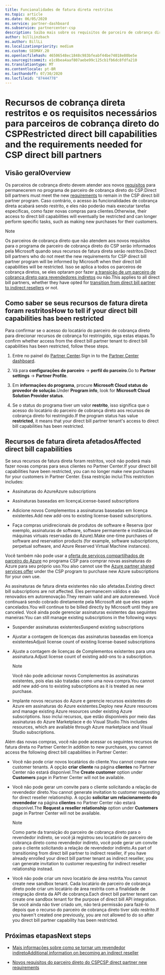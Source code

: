 ```yaml
---
title: Funcionalidades de fatura direta restritas
ms.topic: article
ms.date: 06/05/2020
ms.service: partner-dashboard
ms.subservice: partnercenter-csp
description: Saiba mais sobre os requisitos de parceiro de cobrança direto do CSP e o que fazer para evitar que os recursos sejam restritos. Descubra se seus recursos foram restritos.
author: billLinzbach
ms.author: BillLi
ms.localizationpriority: medium
ms.custom: SEOMAY.20
ms.openlocfilehash: 46506548ec1848c983bfeabf44be74018e80be5e
ms.sourcegitcommit: e1c8bea4aaf807aebe99c125cb1fb6dc8fdfa210
ms.translationtype: MT
ms.contentlocale: pt-BR
ms.lasthandoff: 07/30/2020
ms.locfileid: "87444778"
---
```

# <a name="restricted-direct-bill-capabilities-and-the-requirements-needed-for-csp-direct-bill-partners"></a><span data-ttu-id="ade1f-104">Recursos de cobrança direta restritos e os requisitos necessários para parceiros de cobrança direto do CSP</span><span class="sxs-lookup"><span data-stu-id="ade1f-104">Restricted direct bill capabilities and the requirements needed for CSP direct bill partners</span></span>  

## <a name="overview"></a><span data-ttu-id="ade1f-105">Visão geral</span><span class="sxs-lookup"><span data-stu-id="ade1f-105">Overview</span></span>

<span data-ttu-id="ade1f-106">Os parceiros de cobrança direto devem atender aos novos [requisitos](direct-partner-new-requirements.md) para permanecerem no programa de parceiro de cobrança direto do CSP.</span><span class="sxs-lookup"><span data-stu-id="ade1f-106">Direct bill partners must meet the new [requirements](direct-partner-new-requirements.md) to remain in the CSP direct bill partner program.</span></span> <span data-ttu-id="ade1f-107">Caso contrário, o acesso às funcionalidades de cobrança direta acabará sendo restrito, e eles não poderão mais executar tarefas específicas, como fazer novas compras para clientes.</span><span class="sxs-lookup"><span data-stu-id="ade1f-107">Otherwise, their access to direct bill capabilities will eventually be restricted and can longer perform specific tasks, such as making new purchases for their customers.</span></span>

> [!Note]
> <span data-ttu-id="ade1f-108">Os parceiros de cobrança direto que não atendem aos novos requisitos para o programa de parceiro de cobrança direto do CSP serão informados pela Microsoft quando seus recursos de fatura direta serão restritos.</span><span class="sxs-lookup"><span data-stu-id="ade1f-108">Direct bill partners who do not meet the new requirements for CSP direct bill partner program will be informed by Microsoft when their direct bill capabilities will be restricted.</span></span> <span data-ttu-id="ade1f-109">Isso se aplica a todos os parceiros de cobrança diretos, se eles optaram por fazer [a transição de um parceiro de cobrança direto para revendedores indiretos](transition-direct-to-indirect.md) ou não.</span><span class="sxs-lookup"><span data-stu-id="ade1f-109">This applies to all direct bill partners, whether they have opted for [transition from direct bill partner to indirect resellers](transition-direct-to-indirect.md) or not.</span></span>  

## <a name="how-to-tell-if-your-direct-bill-capabilities-has-been-restricted"></a><span data-ttu-id="ade1f-110">Como saber se seus recursos de fatura direta foram restritos</span><span class="sxs-lookup"><span data-stu-id="ade1f-110">How to tell if your direct bill capabilities has been restricted</span></span>

<span data-ttu-id="ade1f-111">Para confirmar se o acesso do locatário do parceiro de cobrança direto para direcionar recursos de cobrança foi restringido, siga estas etapas.</span><span class="sxs-lookup"><span data-stu-id="ade1f-111">To confirm whether access from the direct bill partner tenant to direct bill capabilities has been restricted, follow these steps.</span></span>

1. <span data-ttu-id="ade1f-112">Entre no painel do [Partner Center](https://partner.microsoft.com/dashboard).</span><span class="sxs-lookup"><span data-stu-id="ade1f-112">Sign in to the [Partner Center dashboard](https://partner.microsoft.com/dashboard).</span></span>

2. <span data-ttu-id="ade1f-113">Vá para **configurações de parceiro**  ->  **perfil do parceiro**.</span><span class="sxs-lookup"><span data-stu-id="ade1f-113">Go to **Partner settings** -> **Partner Profile**.</span></span>

3. <span data-ttu-id="ade1f-114">Em **informações do programa**, procure **Microsoft Cloud status do provedor de solução**.</span><span class="sxs-lookup"><span data-stu-id="ade1f-114">Under **Program info**, look for **Microsoft Cloud Solution Provider status**.</span></span>

4. <span data-ttu-id="ade1f-115">Se o status do programa tiver um valor **restrito**, isso significa que o acesso do locatário do parceiro de cobrança direto aos recursos de cobrança direto foi restringido.</span><span class="sxs-lookup"><span data-stu-id="ade1f-115">If the program status has value **restricted**, it means that your direct bill partner tenant's access to direct bill capabilities has been restricted.</span></span>

## <a name="affected-direct-bill-capabilities"></a><span data-ttu-id="ade1f-116">Recursos de fatura direta afetados</span><span class="sxs-lookup"><span data-stu-id="ade1f-116">Affected direct bill capabilities</span></span>

<span data-ttu-id="ade1f-117">Se seus recursos de fatura direta foram restritos, você não poderá mais fazer novas compras para seus clientes no Partner Center.</span><span class="sxs-lookup"><span data-stu-id="ade1f-117">If your direct bill capabilities have been restricted, you can no longer make new purchases for your customers in Partner Center.</span></span> <span data-ttu-id="ade1f-118">Essa restrição inclui:</span><span class="sxs-lookup"><span data-stu-id="ade1f-118">This restriction includes:</span></span>

- <span data-ttu-id="ade1f-119">Assinaturas do Azure</span><span class="sxs-lookup"><span data-stu-id="ade1f-119">Azure subscriptions</span></span>

- <span data-ttu-id="ade1f-120">Assinaturas baseadas em licença</span><span class="sxs-lookup"><span data-stu-id="ade1f-120">License-based subscriptions</span></span>

- <span data-ttu-id="ade1f-121">Adicione novos Complementos a assinaturas baseadas em licença existentes.</span><span class="sxs-lookup"><span data-stu-id="ade1f-121">Add new add-ons to existing license-based subscriptions.</span></span>

- <span data-ttu-id="ade1f-122">Faça compras unidirecionais de produtos de software e Reserva (por exemplo, assinaturas de software, software permanente e instâncias de máquinas virtuais reservadas do Azure).</span><span class="sxs-lookup"><span data-stu-id="ade1f-122">Make one-time purchases of software and reservation products (for example, software subscriptions, perpetual software, and Azure Reserved Virtual Machine instances).</span></span>

<span data-ttu-id="ade1f-123">Você também não pode usar a [oferta de serviços compartilhados de parceiro do Azure](shared-services.md) no programa CSP para comprar novas assinaturas do Azure para seu próprio uso.</span><span class="sxs-lookup"><span data-stu-id="ade1f-123">You also cannot use the [Azure partner shared services offer](shared-services.md) under the CSP program to purchase new Azure subscriptions for your own use.</span></span>

<span data-ttu-id="ade1f-124">As assinaturas de fatura direta existentes não são afetadas.</span><span class="sxs-lookup"><span data-stu-id="ade1f-124">Existing direct bill subscriptions are not affected.</span></span> <span data-ttu-id="ade1f-125">Eles permanecem válidos e são renovados em autorenovação.</span><span class="sxs-lookup"><span data-stu-id="ade1f-125">They remain valid and are autorenewed.</span></span> <span data-ttu-id="ade1f-126">Você continuará sendo cobrado diretamente pela Microsoft até que eles sejam cancelados.</span><span class="sxs-lookup"><span data-stu-id="ade1f-126">You will continue to be billed directly by Microsoft until they are canceled.</span></span> <span data-ttu-id="ade1f-127">Você ainda pode gerenciar assinaturas existentes das seguintes maneiras:</span><span class="sxs-lookup"><span data-stu-id="ade1f-127">You can still manage existing subscriptions in the following ways:</span></span>

- <span data-ttu-id="ade1f-128">Suspender assinaturas existentes</span><span class="sxs-lookup"><span data-stu-id="ade1f-128">Suspend existing subscriptions</span></span>

- <span data-ttu-id="ade1f-129">Ajustar a contagem de licenças das assinaturas baseadas em licença existentes</span><span class="sxs-lookup"><span data-stu-id="ade1f-129">Adjust license count of existing license-based subscriptions</span></span>

- <span data-ttu-id="ade1f-130">Ajuste a contagem de licenças de Complementos existentes para uma assinatura.</span><span class="sxs-lookup"><span data-stu-id="ade1f-130">Adjust license count of existing add-ons to a subscription.</span></span> 
 
    >[!Note] 
    ><span data-ttu-id="ade1f-131">Você não pode adicionar novos Complementos às assinaturas existentes, pois elas são tratadas como uma nova compra.</span><span class="sxs-lookup"><span data-stu-id="ade1f-131">You cannot add new add-ons to existing subscriptions as it is treated as new purchase.</span></span>

- <span data-ttu-id="ade1f-132">Implante novos recursos do Azure e gerencie recursos existentes do Azure em assinaturas do Azure existentes.</span><span class="sxs-lookup"><span data-stu-id="ade1f-132">Deploy new Azure resources and manage existing Azure resources under existing Azure subscriptions.</span></span> <span data-ttu-id="ade1f-133">Isso inclui recursos, que estão disponíveis por meio das assinaturas do Azure Marketplace e do Visual Studio.</span><span class="sxs-lookup"><span data-stu-id="ade1f-133">This includes resources, which are available through Azure marketplace and Visual Studio subscriptions.</span></span>

<span data-ttu-id="ade1f-134">Além das novas compras, você não pode acessar os seguintes recursos de fatura direta no Partner Center:</span><span class="sxs-lookup"><span data-stu-id="ade1f-134">In addition to new purchases, you cannot access the following direct bill capabilities in Partner Center:</span></span>

- <span data-ttu-id="ade1f-135">Você não pode criar novos locatários do cliente.</span><span class="sxs-lookup"><span data-stu-id="ade1f-135">You cannot create new customer tenants.</span></span> <span data-ttu-id="ade1f-136">A opção **criar cliente** na página **clientes** no Partner Center não estará disponível.</span><span class="sxs-lookup"><span data-stu-id="ade1f-136">The **Create customer** option under **Customers** page in Partner Center will not be available.</span></span>

- <span data-ttu-id="ade1f-137">Você não pode gerar um convite para o cliente solicitando a relação de revendedor direto.</span><span class="sxs-lookup"><span data-stu-id="ade1f-137">You cannot generate invitation to customer requesting for direct reseller relationship.</span></span> <span data-ttu-id="ade1f-138">A opção **solicitar um relacionamento do revendedor** na página **clientes** no Partner Center não estará disponível.</span><span class="sxs-lookup"><span data-stu-id="ade1f-138">The **Request a reseller relationship** option under **Customers** page in Partner Center will not be available.</span></span>

    >[!NOTE]
    ><span data-ttu-id="ade1f-139">Como parte da transição do parceiro de cobrança direto para o revendedor indireto, se você já registrou seu locatário de parceiro de cobrança direto como revendedor indireto, você pode gerar um convite para o cliente solicitando a relação de revendedor indireto.</span><span class="sxs-lookup"><span data-stu-id="ade1f-139">As part of transitioning from direct bill partner to indirect reseller, if you have already enrolled your direct bill partner tenant as indirect reseller, you can generate invitation to customer requesting for indirect reseller relationship instead.</span></span>

- <span data-ttu-id="ade1f-140">Você não pode criar um novo locatário de área restrita.</span><span class="sxs-lookup"><span data-stu-id="ade1f-140">You cannot create new sandbox tenant.</span></span> <span data-ttu-id="ade1f-141">Cada locatário de parceiro de cobrança direto pode criar um locatário de área restrita com a finalidade de integração direta da API de cobrança.</span><span class="sxs-lookup"><span data-stu-id="ade1f-141">Each direct bill partner tenant can create one sandbox tenant for the purpose of direct bill API integration.</span></span> <span data-ttu-id="ade1f-142">Se você ainda não tiver criado um, não terá permissão para fazê-lo depois que o recurso do parceiro de cobrança direto tiver sido restrito.</span><span class="sxs-lookup"><span data-stu-id="ade1f-142">If you haven't created one previously, you are not allowed to do so after you direct bill partner capability has been restricted.</span></span>  

## <a name="next-steps"></a><span data-ttu-id="ade1f-143">Próximas etapas</span><span class="sxs-lookup"><span data-stu-id="ade1f-143">Next steps</span></span>

- [<span data-ttu-id="ade1f-144">Mais informações sobre como se tornar um revendedor indireto</span><span class="sxs-lookup"><span data-stu-id="ade1f-144">Additional information on becoming an indirect reseller</span></span>](https://assetsprod.microsoft.com/csp-directbill-to-indirect-transition.pdf)

- [<span data-ttu-id="ade1f-145">Novos requisitos do parceiro direto do CSP</span><span class="sxs-lookup"><span data-stu-id="ade1f-145">CSP direct partner new requirements</span></span>](direct-partner-new-requirements.md)